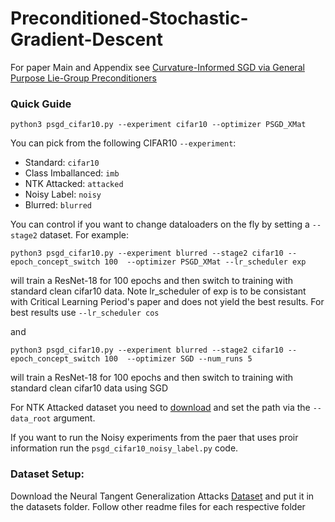 # Preconditioned-Stochastic-Gradient-Descent

For paper Main and Appendix see [Curvature-Informed SGD via General Purpose Lie-Group Preconditioners](./Curvature_Informed_SGD_via_General_Purpose_Lie_Group_Preconditioners_Main___Appendix.pdf)

### Quick Guide

```shell
python3 psgd_cifar10.py --experiment cifar10 --optimizer PSGD_XMat
```
You can pick from the following CIFAR10 ```--experiment```:
* Standard: ```cifar10```
* Class Imballanced:  ```imb```
* NTK Attacked: ```attacked```
* Noisy Label:  ```noisy```
* Blurred:  ```blurred```

You can control if you want to change dataloaders on the fly by setting a ```--stage2``` dataset.
For example:

```shell
python3 psgd_cifar10.py --experiment blurred --stage2 cifar10 --epoch_concept_switch 100  --optimizer PSGD_XMat --lr_scheduler exp
```

will train a ResNet-18 for 100 epochs and then switch to training with standard clean cifar10 data. Note lr_scheduler of exp is to be consistant with Critical Learning Period's paper and does not yield the best results. For best results use ```--lr_scheduler cos```

and 

```shell
python3 psgd_cifar10.py --experiment blurred --stage2 cifar10 --epoch_concept_switch 100  --optimizer SGD --num_runs 5
```
will train a ResNet-18 for 100 epochs and then switch to training with standard clean cifar10 data using SGD

For NTK Attacked dataset you need to [download](https://drive.google.com/drive/folders/1OD54_gK6wnhyVwQGnHs7vIsKVOL-48zd?usp=share_link) and set the path via the  ```--data_root``` argument.

If you want to run the Noisy experiments from the paer that uses proir information run the ```psgd_cifar10_noisy_label.py``` code.




### Dataset Setup:
Download the Neural Tangent Generalization Attacks [Dataset](https://drive.google.com/drive/folders/1OD54_gK6wnhyVwQGnHs7vIsKVOL-48zd?usp=share_link) and put it in the datasets folder.
Follow other readme files for each respective folder

